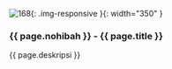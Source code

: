 ---
---

![168](/static/img/hibahcms/168.png){: .img-responsive }{: width="350" }

### {{ page.nohibah }} - {{ page.title }}

{{ page.deskripsi }}
